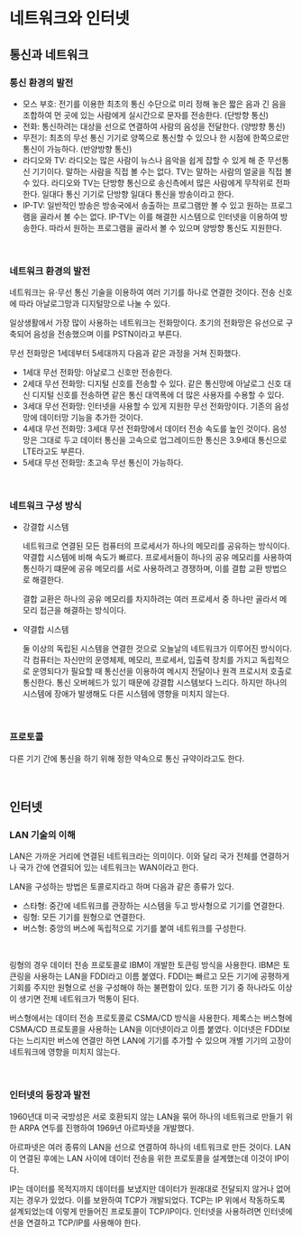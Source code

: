 # 네트워크와 인터넷

## 통신과 네트워크

### 통신 환경의 발전

- 모스 부호: 전기를 이용한 최초의 통신 수단으로 미리 정해 놓은 짧은 음과 긴 음을 조합하여 먼 곳에 있는 사람에게 실시간으로 문자를 전송한다. (단방향 통신)
- 전화: 통신하려는 대상을 선으로 연결하여 사람의 음성을 전달한다. (양방향 통신)
- 무전기: 최초의 무선 통신 기기로 양쪽으로 통신할 수 있으나 한 시점에 한쪽으로만 통신이 가능하다. (반양방향 통신)
- 라디오와 TV: 라디오는 많은 사람이 뉴스나 음악을 쉽게 잡할 수 있게 해 준 무선통신 기기이다. 말하는 사람을 직접 볼 수는 없다. TV는 말하는 사람의 얼굴을 직접 볼 수 있다. 라디오와 TV는 단방향 통신으로 송신측에서 많은 사람에게 무작위로 전파한다. 일대다 통신 기기로 단방향 일대다 통신을 방송이라고 한다.
- IP-TV: 일반적인 방송은 방송국에서 송출하는 프로그램만 볼 수 있고 원하는 프로그램을 골라서 볼 수는 없다. IP-TV는 이를 해결한 시스템으로 인터넷을 이용하여 방송한다. 따라서 원하는 프로그램을 골라서 볼 수 있으며 양방향 통신도 지원한다.

<br>



### 네트워크 환경의 발전

네트워크는 유·무선 통신 기술을 이용하여 여러 기기를 하나로 연결한 것이다. 전송 신호에 따라 아날로그망과 디지털망으로 나눌 수 있다.

일상생활에서 가장 많이 사용하는 네트워크는 전화망이다. 초기의 전화망은 유선으로 구축되어 음성을 전송했으며 이를 PSTN이라고 부른다.

무선 전화망은 1세데부터 5세대까지 다음과 같은 과정을 거쳐 진화했다.

- 1세대 무선 전화망: 아날로그 신호만 전송한다.
- 2세대 무선 전화망: 디지털 신호를 전송할 수 있다. 같은 통신망에 아날로그 신호 대신 디지털 신호를 전송하면 같은 통신 대역폭에 더 많은 사용자를 수용할 수 있다.
- 3세대 무선 전화망: 인터넷을 사용할 수 있게 지원한 무선 전화망이다. 기존의 음성망에 데이터망 기능을 추가한 것이다.
- 4세대 무선 전화망: 3세대 무선 전화망에서 데이터 전송 속도를 높인 것이다. 음성망은 그대로 두고 데이터 통신을 고속으로 업그레이드한 통신은 3.9세대 통신으로 LTE라고도 부른다.
- 5세대 무선 전화망: 초고속 무선 통신이 가능하다.

<br>



### 네트워크 구성 방식

- 강결합 시스템

  네트워크로 연결된 모든 컴퓨터의 프로세서가 하나의 메모리를 공유하는 방식이다. 약결합 시스템에 비해 속도가 빠르다. 프로세서들이 하나의 공유 메모리를 사용하여 통신하기 떄문에 공유 메모리를 서로 사용하려고 경쟁하며, 이를 결합 교환 방법으로 해결한다.

  결합 교환은 하나의 공유 메모리를 차지하려는 여러 프로세서 중 하나만 골라서 메모리 접근을 해결하는 방식이다.

- 약결합 시스템

  둘 이상의 독립된 시스템을 연결한 것으로 오늘날의 네트워크가 이루어진 방식이다. 각 컴퓨터는 자신만의 운영체제, 메모리, 프로세서, 입출력 장치를 가지고 독립적으로 운영되다가 필요할 때 통신선을 이용하여 메시지 전달이나 원격 프로시저 호출로 통신한다. 통신 오버헤드가 있기 때문에 강결합 시스템보다 느리다. 하지만 하나의 시스템에 장애가 발생해도 다른 시스템에 영향을 미치지 않는다.

<br>



### 프로토콜

다른 기기 간에 통신을 하기 위해 정한 약속으로 통신 규약이라고도 한다. 

<br>



## 인터넷

### LAN 기술의 이해

LAN은 가까운 거리에 연결된 네트워크라는 의미이다. 이와 달리 국가 전체를 연결하거나 국가 간에 연결되어 있는 네트워크는 WAN이라고 한다.

LAN을 구성하는 방법은 토콜로지라고 하며 다음과 같은 종류가 있다.

- 스타형: 중간에 네트워크를 관장하는 시스템을 두고 방사형으로 기기를 연결한다.
- 링형: 모든 기기를 원형으로 연결한다.
- 버스형: 중앙의 버스에 독립적으로 기기를 붙여 네트워크를 구성한다.

<br>



링형의 경우 데이터 전송 프로토콜로 IBM이 개발한 토큰링 방식을 사용한다. IBM은 토큰링을 사용하는 LAN을 FDDI라고 이름 붙였다. FDDI는 빠르고 모든 기기에 공평하게 기회를 주지만 원형으로 선을 구성해야 하는 불편함이 있다. 또한 기기 중 하나라도 이상이 생기면 전체 네트워크가 먹통이 된다.

버스형에서는 데이터 전송 프로토콜로 CSMA/CD 방식을 사용한다. 제록스는 버스형에 CSMA/CD 프로토콜을 사용하는 LAN을 이더넷이라고 이름 붙였다. 이더넷은 FDDI보다는 느리지만 버스에 연결만 하면 LAN에 기기를 추가할 수 있으며 개별 기기의 고장이 네트워크에 영향을 미치지 않는다.

<br>



### 인터넷의 등장과 발전

1960년대 미국 국방성은 서로 호환되지 않는 LAN을 묶어 하나의 네트워크로 만들기 위한 ARPA 연두를 진행하여 1969년 아르파넷을 개발했다.

아르파넷은 여러 종류의 LAN을 선으로 연결하여 하나의 네트워크로 만든 것이다. LAN이 연결된 후에는 LAN 사이에 데이터 전송을 위한 프로토콜을 설계했는데 이것이 IP이다.

IP는 데이터를 목적지까지 데이터를 보냈지만 데이터가 원래대로 전달되지 않거나 없어지는 경우가 있었다. 이를 보완하여 TCP가 개발되었다. TCP는 IP 위에서 작동하도록 설계되었는데 이렇게 만들어진 프로토콜이 TCP/IP이다. 인터넷을 사용하려면 인터넷에 선을 연결하고 TCP/IP를 사용해야 한다.


